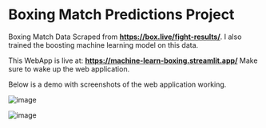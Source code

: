 # Boxing Match Predictions Project

Boxing Match Data Scraped from **https://box.live/fight-results/**. I also trained the boosting machine learning model on this data.

This WebApp is live at:
**https://machine-learn-boxing.streamlit.app/**
Make sure to wake up the web application.

Below is a demo with screenshots of the web application working.

![image](https://github.com/user-attachments/assets/2228aae3-5b18-447d-854e-d3fb0fe20b64)

![image](https://github.com/user-attachments/assets/7f672afd-5035-4ff8-967c-beeed24f68cc)
